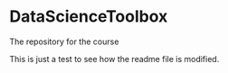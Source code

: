 # DataScienceToolbox
The repository for the course

This is just a test to see how the readme file is modified. 
